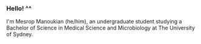 ### Hello! ^^

I'm Mesrop Manoukian (he/him), an undergraduate student studying a Bachelor of Science in Medical Science and Microbiology at The University of Sydney.
